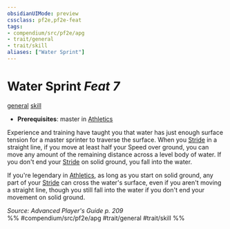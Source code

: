 ```yaml
---
obsidianUIMode: preview
cssclass: pf2e,pf2e-feat
tags:
- compendium/src/pf2e/apg
- trait/general
- trait/skill
aliases: ["Water Sprint"]
---
```

# Water Sprint  *Feat 7*  
[general](rules/traits/general.md)  [skill](rules/traits/skill.md)  

- **Prerequisites**: master in [Athletics](compendium/skills.md#Athletics)

Experience and training have taught you that water has just enough surface tension for a master sprinter to traverse the surface. When you [Stride](rules/actions/stride.md) in a straight line, if you move at least half your Speed over ground, you can move any amount of the remaining distance across a level body of water. If you don't end your [Stride](rules/actions/stride.md) on solid ground, you fall into the water.

If you're legendary in [Athletics](compendium/skills.md#Athletics), as long as you start on solid ground, any part of your [Stride](rules/actions/stride.md) can cross the water's surface, even if you aren't moving a straight line, though you still fall into the water if you don't end your movement on solid ground.

*Source: Advanced Player's Guide p. 209*  
%% #compendium/src/pf2e/apg #trait/general #trait/skill %%
